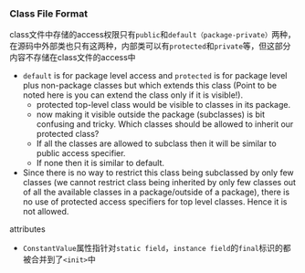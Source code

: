 ### Class File Format
class文件中存储的access权限只有`public`和`default（package-private）`两种，在源码中外部类也只有这两种，内部类可以有`protected`和`private`等，但这部分内容不存储在class文件的access中
- `default` is for package level access and `protected` is for package level plus non-package classes but which extends this class (Point to be noted here is you can extend the class only if it is visible!).
    - protected top-level class would be visible to classes in its package.
    - now making it visible outside the package (subclasses) is bit confusing and tricky. Which classes should be allowed to inherit our protected class?
    - If all the classes are allowed to subclass then it will be similar to public access specifier.
    - If none then it is similar to default.
- Since there is no way to restrict this class being subclassed by only few classes (we cannot restrict class being inherited by only few classes out of all the available classes in a package/outside of a package), there is no use of protected access specifiers for top level classes. Hence it is not allowed.

attributes
- `ConstantValue`属性指针对`static field`，`instance field`的`final`标识的都被合并到了`<init>`中
